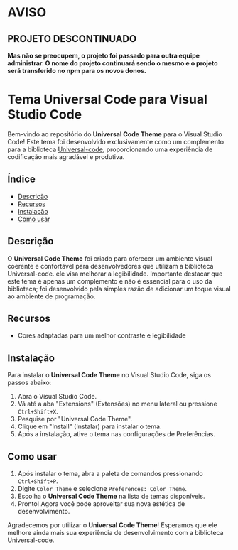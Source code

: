 # AVISO

## PROJETO DESCONTINUADO
**Mas não se preocupem, o projeto foi passado para outra equipe administrar. O nome do projeto continuará sendo o mesmo e o projeto será transferido no npm para os novos donos.**


# Tema Universal Code para Visual Studio Code

Bem-vindo ao repositório do **Universal Code Theme** para o Visual Studio Code! Este tema foi desenvolvido exclusivamente como um complemento para a biblioteca [Universal-code](https://github.com/RafaelHenriqu/Universal-Code), proporcionando uma experiência de codificação mais agradável e produtiva.

## Índice

- [Descrição](#descrição)
- [Recursos](#recursos)
- [Instalação](#instalação)
- [Como usar](#como-usar)

## Descrição

O **Universal Code Theme** foi criado para oferecer um ambiente visual coerente e confortável para desenvolvedores que utilizam a biblioteca Universal-code. ele visa melhorar a legibilidade. Importante destacar que este tema é apenas um complemento e não é essencial para o uso da biblioteca; foi desenvolvido pela simples razão de adicionar um toque visual ao ambiente de programação.

## Recursos

- Cores adaptadas para um melhor contraste e legibilidade

## Instalação

Para instalar o **Universal Code Theme** no Visual Studio Code, siga os passos abaixo:

1. Abra o Visual Studio Code.
2. Vá até a aba "Extensions" (Extensões) no menu lateral ou pressione `Ctrl+Shift+X`.
3. Pesquise por "Universal Code Theme".
4. Clique em "Install" (Instalar) para instalar o tema.
5. Após a instalação, ative o tema nas configurações de Preferências.

## Como usar

1. Após instalar o tema, abra a paleta de comandos pressionando `Ctrl+Shift+P`.
2. Digite `Color Theme` e selecione `Preferences: Color Theme`.
3. Escolha o **Universal Code Theme** na lista de temas disponíveis.
4. Pronto! Agora você pode aproveitar sua nova estética de desenvolvimento.

Agradecemos por utilizar o **Universal Code Theme**! Esperamos que ele melhore ainda mais sua experiência de desenvolvimento com a biblioteca Universal-code.
